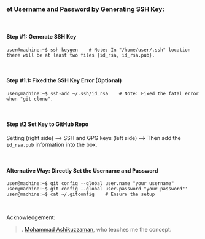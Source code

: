 ### et Username and Password by Generating SSH Key:

&nbsp;
&nbsp;

#### Step #1: Generate SSH Key
```console
user@machine:~$ ssh-keygen    # Note: In "/home/user/.ssh" location there will be at least two files {id_rsa, id_rsa.pub}.
```

&nbsp;
&nbsp;


#### Step #1.1: Fixed the SSH Key Error (Optional)
```console
user@machine:~$ ssh-add ~/.ssh/id_rsa    # Note: Fixed the fatal error when "git clone".
```

&nbsp;
&nbsp;

#### Step #2 Set Key to GitHub Repo
Setting (right side) --> SSH and GPG keys (left side) --> Then add the `id_rsa.pub` information into the box.

&nbsp;
&nbsp;


#### Alternative Way: Directly Set the Username and Password
```console
user@machine:~$ git config --global user.name "your username"
user@machine:~$ git config --global user.password "your password"'
user@machine:~$ cat ~/.gitconfig    # Ensure the setup
```

&nbsp;
&nbsp;

Acknowledgement:
>. [Mohammad Ashikuzzaman](https://github.com/ashikuzzaman-ar/), who teaches me the concept.
